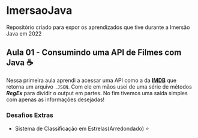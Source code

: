 # ImersaoJava
 Repositório criado para expor os aprendizados  que tive durante a Imersão Java em 2022

## Aula 01 - Consumindo uma API de Filmes com Java ☕
Nessa primeira aula aprendi a acessar uma API como a da [**IMDB**](https://alura-filmes.herokuapp.com/conteudos) que retorna um arquivo `.JSON`. Com ele em mãos usei de uma série de métodos ***RegEx*** para dividir o output em partes. No fim tivemos uma saída simples com apenas as informações desejadas!

### Desafios Extras
* Sistema de Classificação em Estrelas(Arredondado) :star: